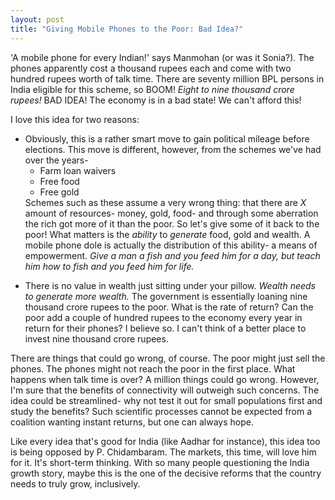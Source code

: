 ```yaml
---
layout: post
title: "Giving Mobile Phones to the Poor: Bad Idea?"
---
```

'A mobile phone for every Indian!' says Manmohan (or was it Sonia?). The phones apparently cost a thousand rupees each and come with two hundred rupees worth of talk time. There are seventy million BPL persons in India eligible for this scheme, so BOOM! <em >Eight to nine thousand crore rupees!</em> BAD IDEA! The economy is in a bad state! We can't afford this!

I love this idea for two reasons:
<ul >
	<li >Obviously, this is a rather smart move to gain political mileage before elections. This move is different, however, from the schemes we've had over the years-
<ul >
	<li >Farm loan waivers</li>
	<li >Free food</li>
	<li >Free gold</li>
</ul>
Schemes such as these assume a very wrong thing: that there are <em >X</em> amount of resources- money, gold, food- and through some aberration the rich got more of it than the poor. So let's give some of it back to the poor!
What matters is the <em >ability</em> to <em >generate </em>food, gold and wealth. A mobile phone dole is actually the distribution of this ability- a means of empowerment. <em >Give a man a fish and you feed him for a day, but teach him how to fish and you feed him for life.</em></li>
</ul>
<ul >
	<li >There is no value in wealth just sitting under your pillow. <em >Wealth needs to generate more wealth.</em> The government is essentially loaning nine thousand crore rupees to the poor. What is the rate of return? Can the poor add a couple of hundred rupees to the economy every year in return for their phones? I believe so. I can't think of a better place to invest nine thousand crore rupees.</li>
</ul>
There are things that could go wrong, of course. The poor might just sell the phones. The phones might not reach the poor in the first place. What happens when talk time is over? A million things could go wrong. However, I'm sure that the benefits of connectivity will outweigh such concerns. The idea could be streamlined- why not test it out for small populations first and study the benefits? Such scientific processes cannot be expected from a coalition wanting instant returns, but one can always hope.

Like every idea that's good for India (like Aadhar for instance), this idea too is being opposed by P. Chidambaram. The markets, this time, will love him for it. It's short-term thinking. With so many people questioning the India growth story, maybe this is the one of the decisive reforms that the country needs to truly grow, inclusively.
